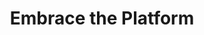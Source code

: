 ---
layout: bookmark
title: Embrace the Platform
tags:
  - Bookmarks
  - HTML
  - CSS
  - JavaScript
  - Building websites
created: '2023-12-27T21:35:43.250Z'
link: https://www.bram.us/2023/12/12/embrace-the-platform-article/
id: 703592484
excerpt: >-
  At the end of 2021, CSS-Tricks (RIP) asked a bunch of authors “What is the one
  thing people can do to make their websites better?”. This here, is my
  submission for that end-of-year series.
image: >-
  https://www.bram.us/wordpress/wp-content/uploads/2023/12/embrace-the-platform.jpg
---